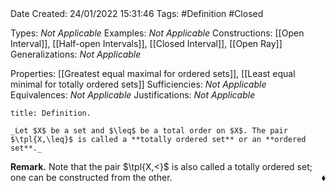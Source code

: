 <br />
<br />

Date Created: 24/01/2022 15:31:46
Tags: #Definition #Closed 

Types: _Not Applicable_
Examples: _Not Applicable_ 
Constructions: [[Open Interval]], [[Half-open Intervals]], [[Closed Interval]], [[Open Ray]]
Generalizations: _Not Applicable_

Properties: [[Greatest equal maximal for ordered sets]], [[Least equal minimal for totally ordered sets]]
Sufficiencies: _Not Applicable_
Equivalences: _Not Applicable_
Justifications: _Not Applicable_

``` ad-Definition
title: Definition.

_Let $X$ be a set and $\leq$ be a total order on $X$. The pair $\tpl{X,\leq}$ is called a **totally ordered set** or an **ordered set**._

```

**Remark.** Note that the pair $\tpl{X,<}$ is also called a totally ordered set; one can be constructed from the other.<span style="float:right;">$\blacklozenge$</span>
